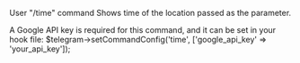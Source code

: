 User "/time" command
Shows time of the location passed as the parameter.

A Google API key is required for this command, and it can be set in your hook file:
$telegram->setCommandConfig('time', ['google_api_key' => 'your_api_key']);
 
